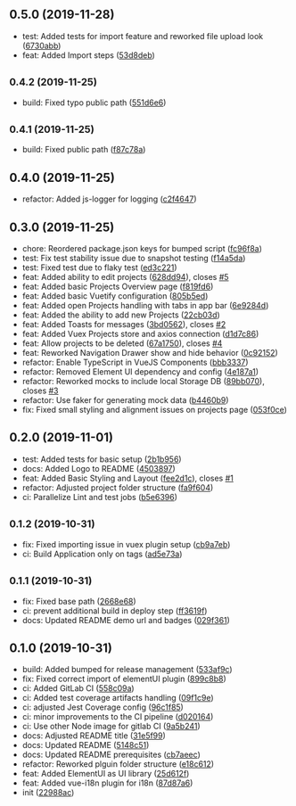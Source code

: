 ## 0.5.0 (2019-11-28)

* test: Added tests for import feature and reworked file upload look ([6730abb](https://gitlab.com/citegraph/frontend/commit/6730abb))
* feat: Added Import steps ([53d8deb](https://gitlab.com/citegraph/frontend/commit/53d8deb))



## <small>0.4.2 (2019-11-25)</small>

* build: Fixed typo public path ([551d6e6](https://gitlab.com/citegraph/frontend/commit/551d6e6))



## <small>0.4.1 (2019-11-25)</small>

* build: Fixed public path ([f87c78a](https://gitlab.com/citegraph/frontend/commit/f87c78a))



## 0.4.0 (2019-11-25)

* refactor: Added js-logger for logging ([c2f4647](https://gitlab.com/citegraph/frontend/commit/c2f4647))



## 0.3.0 (2019-11-25)

* chore: Reordered package.json keys for bumped script ([fc96f8a](https://gitlab.com/citegraph/frontend/commit/fc96f8a))
* test: Fix test stability issue due to snapshot testing ([f14a5da](https://gitlab.com/citegraph/frontend/commit/f14a5da))
* test: Fixed test due to flaky test ([ed3c221](https://gitlab.com/citegraph/frontend/commit/ed3c221))
* feat: Added ability to edit projects ([628dd94](https://gitlab.com/citegraph/frontend/commit/628dd94)), closes [#5](https://gitlab.com/citegraph/frontend/issues/5)
* feat: Added basic Projects Overview page ([f819fd6](https://gitlab.com/citegraph/frontend/commit/f819fd6))
* feat: Added basic Vuetify configuration ([805b5ed](https://gitlab.com/citegraph/frontend/commit/805b5ed))
* feat: Added open Projects handling with tabs in app bar ([6e9284d](https://gitlab.com/citegraph/frontend/commit/6e9284d))
* feat: Added the ability to add new Projects ([22cb03d](https://gitlab.com/citegraph/frontend/commit/22cb03d))
* feat: Added Toasts for messages ([3bd0562](https://gitlab.com/citegraph/frontend/commit/3bd0562)), closes [#2](https://gitlab.com/citegraph/frontend/issues/2)
* feat: Added Vuex Projects store and axios connection ([d1d7c86](https://gitlab.com/citegraph/frontend/commit/d1d7c86))
* feat: Allow projects to be deleted ([67a1750](https://gitlab.com/citegraph/frontend/commit/67a1750)), closes [#4](https://gitlab.com/citegraph/frontend/issues/4)
* feat: Reworked Navigation Drawer show and hide behavior ([0c92152](https://gitlab.com/citegraph/frontend/commit/0c92152))
* refactor: Enable TypeScript in VueJS Components ([bbb3337](https://gitlab.com/citegraph/frontend/commit/bbb3337))
* refactor: Removed Element UI dependency and config ([4e187a1](https://gitlab.com/citegraph/frontend/commit/4e187a1))
* refactor: Reworked mocks to include local Storage DB ([89bb070](https://gitlab.com/citegraph/frontend/commit/89bb070)), closes [#3](https://gitlab.com/citegraph/frontend/issues/3)
* refactor: Use faker for generating mock data ([b4460b9](https://gitlab.com/citegraph/frontend/commit/b4460b9))
* fix: Fixed small styling and alignment issues on projects page ([053f0ce](https://gitlab.com/citegraph/frontend/commit/053f0ce))



## 0.2.0 (2019-11-01)

* test: Added tests for basic setup ([2b1b956](https://gitlab.com/citegraph/frontend/commit/2b1b956))
* docs: Added Logo to README ([4503897](https://gitlab.com/citegraph/frontend/commit/4503897))
* feat: Added Basic Styling and Layout ([fee2d1c](https://gitlab.com/citegraph/frontend/commit/fee2d1c)), closes [#1](https://gitlab.com/citegraph/frontend/issues/1)
* refactor: Adjusted project folder structure ([fa9f604](https://gitlab.com/citegraph/frontend/commit/fa9f604))
* ci: Parallelize Lint and test jobs ([b5e6396](https://gitlab.com/citegraph/frontend/commit/b5e6396))



## <small>0.1.2 (2019-10-31)</small>

* fix: Fixed importing issue in vuex plugin setup ([cb9a7eb](https://gitlab.com/citegraph/frontend/commit/cb9a7eb))
* ci: Build Application only on tags ([ad5e73a](https://gitlab.com/citegraph/frontend/commit/ad5e73a))



## <small>0.1.1 (2019-10-31)</small>

* fix: Fixed base path ([2668e68](https://gitlab.com/citegraph/frontend/commit/2668e68))
* ci: prevent additional build in deploy step ([ff3619f](https://gitlab.com/citegraph/frontend/commit/ff3619f))
* docs: Updated README demo url and badges ([029f361](https://gitlab.com/citegraph/frontend/commit/029f361))



## 0.1.0 (2019-10-31)

* build: Added bumped for release management ([533af9c](https://gitlab.com/citegraph/frontend/commit/533af9c))
* fix: Fixed correct import of elementUI plugin ([899c8b8](https://gitlab.com/citegraph/frontend/commit/899c8b8))
* ci: Added GitLab CI ([558c09a](https://gitlab.com/citegraph/frontend/commit/558c09a))
* ci: Added test coverage artifacts handling ([09f1c9e](https://gitlab.com/citegraph/frontend/commit/09f1c9e))
* ci: adjusted Jest Coverage config ([96c1f85](https://gitlab.com/citegraph/frontend/commit/96c1f85))
* ci: minor improvements to the CI pipeline ([d020164](https://gitlab.com/citegraph/frontend/commit/d020164))
* ci: Use other Node image for gitlab CI ([9a5b241](https://gitlab.com/citegraph/frontend/commit/9a5b241))
* docs: Adjusted README title ([31e5f99](https://gitlab.com/citegraph/frontend/commit/31e5f99))
* docs: Updated README ([5148c51](https://gitlab.com/citegraph/frontend/commit/5148c51))
* docs: Updated README prerequisites ([cb7aeec](https://gitlab.com/citegraph/frontend/commit/cb7aeec))
* refactor: Reworked plguin folder structure ([e18c612](https://gitlab.com/citegraph/frontend/commit/e18c612))
* feat: Added ElementUI as UI library ([25d612f](https://gitlab.com/citegraph/frontend/commit/25d612f))
* feat: Added vue-i18n plugin for i18n ([87d87a6](https://gitlab.com/citegraph/frontend/commit/87d87a6))
* init ([22988ac](https://gitlab.com/citegraph/frontend/commit/22988ac))



